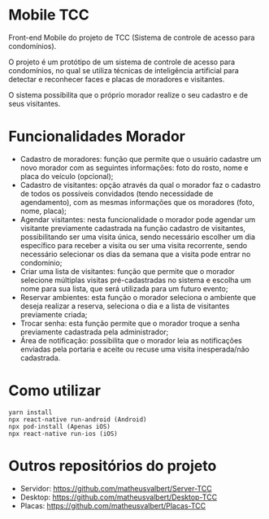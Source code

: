 # Mobile TCC

Front-end Mobile do projeto de TCC (Sistema de controle de acesso para condomínios).

O projeto é um protótipo de um sistema de controle de acesso para condomínios, no qual se utiliza técnicas de inteligência artificial para detectar e reconhecer faces e placas de moradores e visitantes.

O sistema possibilita que o próprio morador realize o seu cadastro e de seus visitantes.

# Funcionalidades Morador

- Cadastro de moradores: função que permite que o usuário cadastre um novo morador com as seguintes informações: foto do rosto, nome e placa do veículo (opcional);
- Cadastro de visitantes: opção através da qual o morador faz o cadastro de todos os possíveis convidados (tendo necessidade de agendamento), com as mesmas informações que os moradores (foto, nome, placa);
- Agendar visitantes: nesta funcionalidade o morador pode agendar um visitante previamente cadastrada na função cadastro de visitantes, possibilitando ser uma visita única, sendo necessário escolher um dia específico para receber a visita ou ser uma visita recorrente, sendo necessário selecionar os dias da semana que a visita pode entrar no condomínio;
- Criar uma lista de visitantes: função que permite que o morador selecione múltiplas visitas pré-cadastradas no sistema e escolha um nome para sua lista, que será utilizada para um futuro evento;
- Reservar ambientes: esta função o morador seleciona o ambiente que deseja realizar a reserva, seleciona o dia e a lista de visitantes previamente criada;
- Trocar senha: esta função permite que o morador troque a senha previamente cadastrada pela administrador;
- Área de notificação: possibilita que o morador leia as notificações enviadas pela portaria e aceite ou recuse uma visita inesperada/não cadastrada.

# Como utilizar
```
yarn install
npx react-native run-android (Android)
npx pod-install (Apenas iOS)
npx react-native run-ios (iOS)
```

# Outros repositórios do projeto

- Servidor: https://github.com/matheusvalbert/Server-TCC
- Desktop: https://github.com/matheusvalbert/Desktop-TCC
- Placas: https://github.com/matheusvalbert/Placas-TCC
